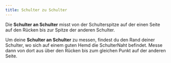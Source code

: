 ```yaml
---
title: Schulter zu Schulter
---
```


Die **Schulter an Schulter** misst von der Schulterspitze auf der einen Seite auf den Rücken bis zur Spitze der anderen Schulter.

Um deine **Schulter an Schulter** zu messen, findest du den Rand deiner Schulter, wo sich auf einem guten Hemd die SchulterNaht befindet. Messe dann von dort aus über den Rücken bis zum gleichen Punkt auf der anderen Seite.

